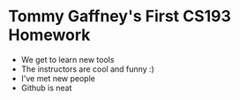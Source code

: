 # Tommy Gaffney's First CS193 Homework
- We get to learn new tools
- The instructors are cool and funny :)
- I've met new people
- Github is neat
